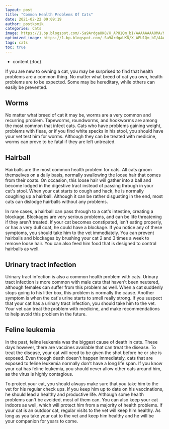 ```yaml
---
layout: post
title: "Common Health Problems Of Cats"
date: 2021-02-22 09:09:19
author: postkomik
categories: Cats 
image: https://1.bp.blogspot.com/-Sa9ArdgaUK8/X_APU1Qm_bI/AAAAAAAAOMA/MLROrBEk7vsxlFrLfgL97ryVs-A9LKcFQCLcBGAsYHQ/w320-h195/kucing.jpg
optimized_image: https://1.bp.blogspot.com/-Sa9ArdgaUK8/X_APU1Qm_bI/AAAAAAAAOMA/MLROrBEk7vsxlFrLfgL97ryVs-A9LKcFQCLcBGAsYHQ/w320-h195/kucing.jpg
tags: cats
toc: true
---
```

* content
{:toc}

If you are new to owning a cat, you may be surprised to find that health problems are a common thing.  No matter what breed of cat you own, health problems are to be expected.  Some may be hereditary, while others can easily be prevented.

## Worms
No matter what breed of cat it may be, worms are a very common and recurring problem.  Tapeworms, roundworms, and hookworms are among the most common that infect cats.  Cats who have problems gaining weight, problems with fleas, or if you find white specks in his stool, you should have your vet test him for worms.  Although they can be treated with medicine, worms can prove to be fatal if they are left untreated.

## Hairball
Hairballs are the most common health problem for cats.  All cats groom themselves on a daily basis, normally swallowing the loose hair that comes from their coats.  On occasion, this loose hair will gather into a ball and become lodged in the digestive tract instead of passing through in your cat's stool.  When your cat starts to cough and hack, he is normally coughing up a hairball.  Although it can be rather disgusting in the end, most cats can dislodge hairballs without any problems.

In rare cases, a hairball can pass through to a cat's intestine, creating a blockage.  Blockages are very serious problems, and can be life threatening if they aren't treated.  If your cat becomes constipated, isn't eating properly, or has a very dull coat, he could have a blockage.  If you notice any of these symptoms, you should take him to the vet immediately.  You can prevent hairballs and blockages by brushing your cat 2 and 3 times a week to remove loose hair.  You can also feed him food that is designed to control hairballs as well.

## Urinary tract infection
Urinary tract infection is also a common health problem with cats.  Urinary tract infection is more common with male cats that haven't been neutered, although females can suffer from this problem as well.  When a cat suddenly stops going to his litter box, this problem is normally the cause.  Another symptom is when the cat's urine starts to smell really strong.  If you suspect that your cat has a urinary tract infection, you should take him to the vet.  Your vet can treat the problem with medicine, and make recommendations to help avoid this problem in the future.

## Feline leukemia
In the past, feline leukemia was the biggest cause of death in cats. These days however, there are vaccines available that can treat the disease.  To treat the disease, your cat will need to be given the shot before he or she is exposed.  Even though death doesn't happen immediately, cats that are exposed to feline leukemia normally don't have a long life span.  If you know your cat has feline leukemia, you should never allow other cats around him, as the virus is highly contagious.

To protect your cat, you should always make sure that you take him to the vet for his regular check ups.  If you keep him up to date on his vaccinations, he should lead a healthy and productive life.  Although some health problems can't be avoided, most of them can.  You can also keep your cat indoors as well, which will protect him from a majority of health problems.  If your cat is an outdoor cat, regular visits to the vet will keep him healthy.  As long as you take your cat to the vet and keep him healthy and he will be your companion for years to come.
